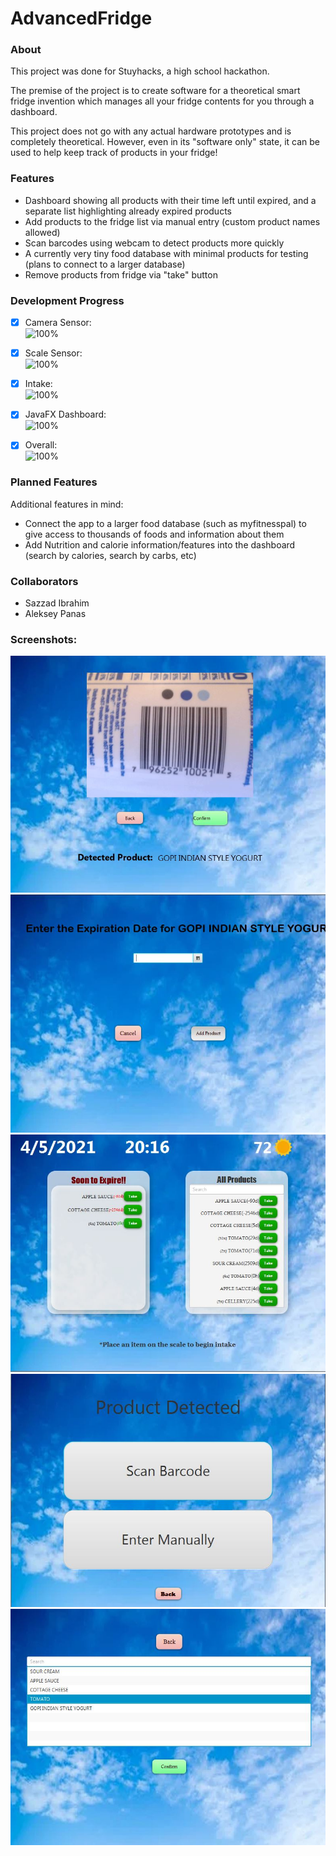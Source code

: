 # AdvancedFridge

### About
This project was done for Stuyhacks, a high school hackathon. 

The premise of the project is to create software for a theoretical smart fridge invention which
manages all your fridge contents for you through a dashboard. 

This project does not go with any actual hardware prototypes and is completely theoretical. However,
even in its "software only" state, it can be used to help keep track of products in your fridge!

### Features
- Dashboard showing all products with their time left until expired, and a separate list highlighting already expired products
- Add products to the fridge list via manual entry (custom product names allowed)
- Scan barcodes using webcam to detect products more quickly
- A currently very tiny food database with minimal products for testing (plans to connect to a larger database)
- Remove products from fridge via "take" button

### Development Progress

- [x] Camera Sensor:  
  ![100%](https://progress-bar.dev/100)

- [x] Scale Sensor:  
  ![100%](https://progress-bar.dev/100)

- [x] Intake:  
  ![100%](https://progress-bar.dev/100)

- [x] JavaFX Dashboard:  
  ![100%](https://progress-bar.dev/100)

- [x] Overall:  
  ![100%](https://progress-bar.dev/100)

### Planned Features
Additional features in mind:
- Connect the app to a larger food database (such as myfitnesspal) to give access to thousands of foods and information about them
- Add Nutrition and calorie information/features into the dashboard (search by calories, search by carbs, etc)

### Collaborators
- Sazzad Ibrahim
- Aleksey Panas

### Screenshots:
![img](https://github.com/AlekseyPanas/AdvancedFridge/blob/master/readme_showcase_images/barcode.JPG?raw=true)
![img](https://github.com/AlekseyPanas/AdvancedFridge/blob/master/readme_showcase_images/confirm.JPG?raw=true)
![img](https://github.com/AlekseyPanas/AdvancedFridge/blob/master/readme_showcase_images/dash.JPG?raw=true)
![img](https://github.com/AlekseyPanas/AdvancedFridge/blob/master/readme_showcase_images/intake.JPG?raw=true)
![img](https://github.com/AlekseyPanas/AdvancedFridge/blob/master/readme_showcase_images/manual.JPG?raw=true)
